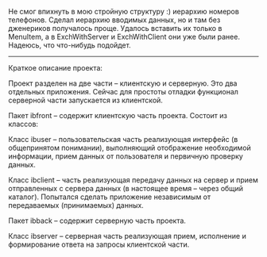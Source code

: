 Не смог впихнуть в мою стройную структуру :) иерархию номеров телефонов. Сделал иерархию вводимых данных, но и там без дженериков получалось проще. Удалось вставить их только в MenuItem, а в ExchWithServer и ExchWithClient они уже были ранее. Надеюсь, что что-нибудь подойдет.

__________________________
Краткое описание проекта:

Проект разделен на две части – клиентскую и серверную. Это два отдельных приложения. Сейчас для простоты отладки функционал серверной части запускается из клиентской.

Пакет ibfront – содержит клиентскую часть проекта. Состоит из классов:

Класс ibuser – пользовательская часть реализующая интерфейс (в общепринятом понимании), выполняющий отображение необходимой информации, прием данных от пользователя и первичную проверку данных.

Класс ibclient – часть реализующая передачу данных на сервер и прием отправленных с сервера данных (в настоящее время – через общий каталог). Попытался сделать приложение независимым от передаваемых (принимаемых) данных.
 
Пакет ibback – содержит серверную часть проекта.

Класс ibserver – серверная часть реализующая прием, исполнение и формирование ответа на запросы клиентской части.


